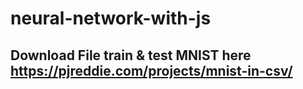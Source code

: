 # neural-network-with-js

## Download File train & test MNIST here https://pjreddie.com/projects/mnist-in-csv/
